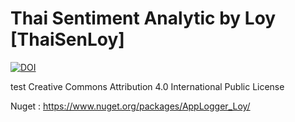 # Thai Sentiment Analytic by Loy [ThaiSenLoy]
[![DOI](https://zenodo.org/badge/DOI/10.5281/zenodo.3731677.svg)](https://doi.org/10.5281/zenodo.3731677)

test
Creative Commons Attribution 4.0 International Public License

Nuget : https://www.nuget.org/packages/AppLogger_Loy/
